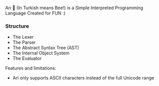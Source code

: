 Arı 🐝 (In Turkish means Bee!) is a Simple Interpreted Programming Language Created for FUN :)

### Structure
- The Lexer
- The Parser
- The Abstract Syntax Tree (AST)
- The Internal Object System
- The Evaluator
  
Features and limitations:
-  Ari only supports ASCII characters instead of the full Unicode range